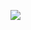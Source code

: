 ![](https://github.com/ShikharSundriyal/DataStructureAlgorithms/blob/main/StacksQueues/BalancedBracket/BalancedBracketQuestion.png)